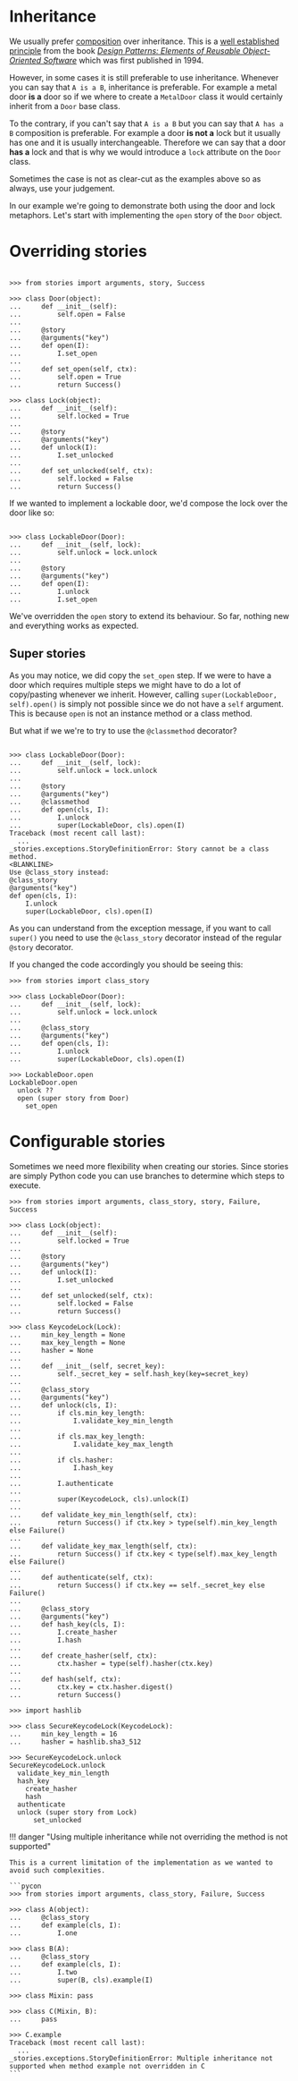 # Inheritance

We usually prefer [composition](composition.md) over inheritance.
This is a [well established principle](https://en.wikipedia.org/wiki/Composition_over_inheritance) from
the book [_Design Patterns: Elements of Reusable Object-Oriented Software_](https://en.wikipedia.org/wiki/Design_Patterns)
which was first published in 1994.

However, in some cases it is still preferable to use inheritance.
Whenever you can say that `A is a B`, inheritance is preferable.
For example a metal door **is a** door so if we where to create a `MetalDoor` class
it would certainly inherit from a `Door` base class.

To the contrary, if you can't say that `A is a B` but you can say that `A has a B`
composition is preferable.
For example a door **is not a** lock but it usually has one and it is usually interchangeable.
Therefore we can say that a door **has a** lock and that is why we would introduce a `lock` attribute
on the `Door` class.

Sometimes the case is not as clear-cut as the examples above so as always, use your judgement.

In our example we're going to demonstrate both using the door and lock metaphors.
Let's start with implementing the `open` story of the `Door` object.

# Overriding stories

```pycon

>>> from stories import arguments, story, Success

>>> class Door(object):
...     def __init__(self):
...         self.open = False
...
...     @story
...     @arguments("key")
...     def open(I):
...         I.set_open
...
...     def set_open(self, ctx):
...         self.open = True
...         return Success()

>>> class Lock(object):
...     def __init__(self):
...         self.locked = True
...
...     @story
...     @arguments("key")
...     def unlock(I):
...         I.set_unlocked
...
...     def set_unlocked(self, ctx):
...         self.locked = False
...         return Success()

```

If we wanted to implement a lockable door, we'd compose the lock over the door like so:

```pycon

>>> class LockableDoor(Door):
...     def __init__(self, lock):
...         self.unlock = lock.unlock
...
...     @story
...     @arguments("key")
...     def open(I):
...         I.unlock
...         I.set_open

```

We've overridden the `open` story to extend its behaviour.
So far, nothing new and everything works as expected.

## Super stories

As you may notice, we did copy the `set_open` step. If we were to have a door which requires multiple
steps we might have to do a lot of copy/pasting whenever we inherit.
However, calling `super(LockableDoor, self).open()` is simply not possible since we do not have a `self`
argument. This is because `open` is not an instance method or a class method.

But what if we we're to try to use the `@classmethod` decorator?

```pycon

>>> class LockableDoor(Door):
...     def __init__(self, lock):
...         self.unlock = lock.unlock
...
...     @story
...     @arguments("key")
...     @classmethod
...     def open(cls, I):
...         I.unlock
...         super(LockableDoor, cls).open(I)
Traceback (most recent call last):
  ...
_stories.exceptions.StoryDefinitionError: Story cannot be a class method.
<BLANKLINE>
Use @class_story instead:
@class_story
@arguments("key")
def open(cls, I):
    I.unlock
    super(LockableDoor, cls).open(I)
```

As you can understand from the exception message, if you want to call `super()` you need to use
the `@class_story` decorator instead of the regular `@story` decorator.

If you changed the code accordingly you should be seeing this:

```pycon
>>> from stories import class_story

>>> class LockableDoor(Door):
...     def __init__(self, lock):
...         self.unlock = lock.unlock
...
...     @class_story
...     @arguments("key")
...     def open(cls, I):
...         I.unlock
...         super(LockableDoor, cls).open(I)

>>> LockableDoor.open
LockableDoor.open
  unlock ??
  open (super story from Door)
    set_open

```

# Configurable stories

Sometimes we need more flexibility when creating our stories.
Since stories are simply Python code you can use branches to determine
which steps to execute.

```pycon
>>> from stories import arguments, class_story, story, Failure, Success

>>> class Lock(object):
...     def __init__(self):
...         self.locked = True
...
...     @story
...     @arguments("key")
...     def unlock(I):
...         I.set_unlocked
...
...     def set_unlocked(self, ctx):
...         self.locked = False
...         return Success()

>>> class KeycodeLock(Lock):
...     min_key_length = None
...     max_key_length = None
...     hasher = None
...
...     def __init__(self, secret_key):
...         self._secret_key = self.hash_key(key=secret_key)
...
...     @class_story
...     @arguments("key")
...     def unlock(cls, I):
...         if cls.min_key_length:
...             I.validate_key_min_length
...
...         if cls.max_key_length:
...             I.validate_key_max_length
...
...         if cls.hasher:
...             I.hash_key
...
...         I.authenticate
...
...         super(KeycodeLock, cls).unlock(I)
...
...     def validate_key_min_length(self, ctx):
...         return Success() if ctx.key > type(self).min_key_length else Failure()
...
...     def validate_key_max_length(self, ctx):
...         return Success() if ctx.key < type(self).max_key_length else Failure()
...
...     def authenticate(self, ctx):
...         return Success() if ctx.key == self._secret_key else Failure()
...
...     @class_story
...     @arguments("key")
...     def hash_key(cls, I):
...         I.create_hasher
...         I.hash
...
...     def create_hasher(self, ctx):
...         ctx.hasher = type(self).hasher(ctx.key)
...
...     def hash(self, ctx):
...         ctx.key = ctx.hasher.digest()
...         return Success()

>>> import hashlib

>>> class SecureKeycodeLock(KeycodeLock):
...     min_key_length = 16
...     hasher = hashlib.sha3_512

>>> SecureKeycodeLock.unlock
SecureKeycodeLock.unlock
  validate_key_min_length
  hash_key
    create_hasher
    hash
  authenticate
  unlock (super story from Lock)
      set_unlocked
```

!!! danger "Using multiple inheritance while not overriding the method is not supported"

    This is a current limitation of the implementation as we wanted to avoid such complexities.

    ```pycon
    >>> from stories import arguments, class_story, Failure, Success

    >>> class A(object):
    ...     @class_story
    ...     def example(cls, I):
    ...         I.one

    >>> class B(A):
    ...     @class_story
    ...     def example(cls, I):
    ...         I.two
    ...         super(B, cls).example(I)

    >>> class Mixin: pass

    >>> class C(Mixin, B):
    ...     pass

    >>> C.example
    Traceback (most recent call last):
      ...
    _stories.exceptions.StoryDefinitionError: Multiple inheritance not supported when method example not overridden in C
    ```

